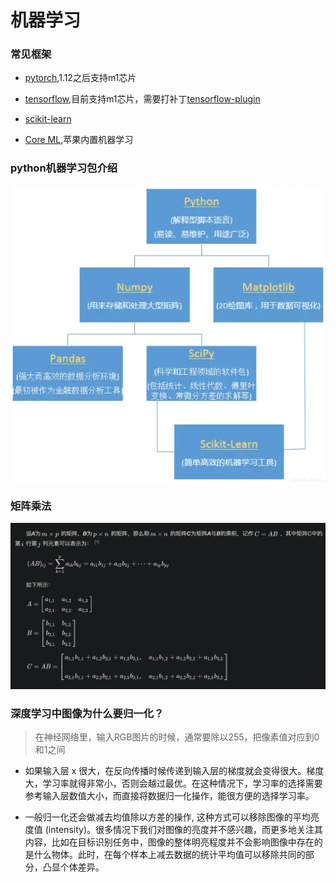 # 机器学习
<!-- toc --> 


### 常见框架

* [pytorch](https://pytorch.org/),1.12之后支持m1芯片

* [tensorflow](https://tensorflow.google.cn/),目前支持m1芯片，需要打补丁[tensorflow-plugin](https://developer.apple.com/metal/tensorflow-plugin/)

* [scikit-learn](https://scikit-learn.org/stable/index.html)

* [Core ML](https://developer.apple.com/cn/machine-learning/),苹果内置机器学习

### python机器学习包介绍

![python_package图](webp/machinelearn/python_package.webp  "python_package图")

### 矩阵乘法

![矩阵乘法图](webp/machinelearn/matrix_multi.webp  "矩阵乘法图")

### 深度学习中图像为什么要归一化？

> 在神经网络里，输入RGB图片的时候，通常要除以255，把像素值对应到0和1之间

* 如果输入层 x 很大，在反向传播时候传递到输入层的梯度就会变得很大。梯度大，学习率就得非常小，否则会越过最优。在这种情况下，学习率的选择需要参考输入层数值大小，而直接将数据归一化操作，能很方便的选择学习率。

* 一般归一化还会做减去均值除以方差的操作, 这种方式可以移除图像的平均亮度值 (intensity)。很多情况下我们对图像的亮度并不感兴趣，而更多地关注其内容，比如在目标识别任务中，图像的整体明亮程度并不会影响图像中存在的是什么物体。此时，在每个样本上减去数据的统计平均值可以移除共同的部分，凸显个体差异。
